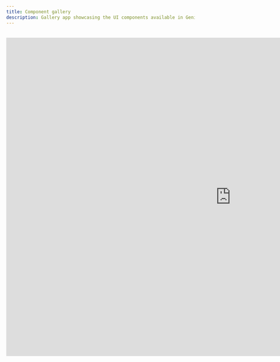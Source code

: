 ```yaml
---
title: Component gallery
description: Gallery app showcasing the UI components available in Genie and code snippets to use them.
---
```



<SidebarToggle ></SidebarToggle>
<div style="width:1000px"></div>
<br>

<iframe src="https://apps.peregimenez.com/gallery" width="1200px" height="850" frameborder="0" allowfullscreen></iframe>


